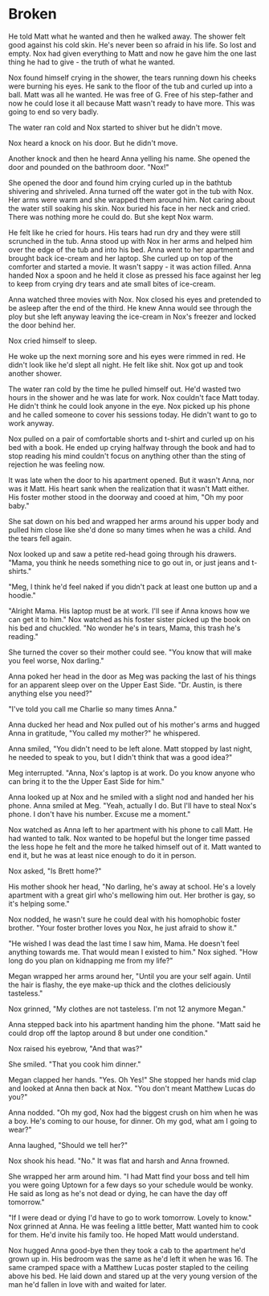 # Broken

He told Matt what he wanted and then he walked away.  The shower felt good against his cold skin.  He's never been so afraid in his life.  So lost and empty.    Nox had given everything to Matt and now he gave him the one last thing he had to give - the truth of what he wanted.

Nox found himself crying in the shower, the tears running down his cheeks were burning his eyes.  He sank to the floor of the tub and curled up into a ball.  Matt was all he wanted.  He was free of G.  Free of his step-father and now he could lose it all because Matt wasn't ready to have more.  This was going to end so very badly.

The water ran cold and Nox started to shiver but he didn't move.

Nox heard a knock on his door.  But he didn't move.

Another knock and then he heard Anna yelling his name.  She opened the door and pounded on the bathroom door.  "Nox!"

She opened the door and found him crying curled up in the bathtub shivering and shriveled.  Anna turned off the water got in the tub with Nox.  Her arms were warm and she wrapped them around him. Not caring about the water still soaking his skin. Nox buried his face in her neck and cried.  There was nothing more he could do.  But she kept Nox warm.

He felt like he cried for hours.  His tears had run dry and they were still scrunched in the tub.  Anna stood up with Nox in her arms and helped him over the edge of the tub and into his bed.  Anna went to her apartment and brought back ice-cream and her laptop.  She curled up on top of the comforter and started a movie.  It wasn't sappy - it was action filled.  Anna handed Nox a spoon and he held it close as pressed his face against her leg to keep from crying dry tears and ate small bites of ice-cream.

Anna watched three movies with Nox.  Nox closed his eyes and pretended to be asleep after the end of the third.  He knew Anna would see through the ploy but she left anyway leaving the ice-cream in Nox's freezer and locked the door behind her.

Nox cried himself to sleep.  

He woke up the next morning sore and his eyes were rimmed in red.  He didn't look like he'd slept all night.  He felt like shit.  Nox got up and took another shower.  

The water ran cold by the time he pulled himself out.  He'd wasted two hours in the shower and he was late for work.  Nox couldn't face Matt today.  He didn't think he could look anyone in the eye.  Nox picked up his phone and he called someone to cover his sessions today.  He didn't want to go to work anyway.

Nox pulled on a pair of comfortable shorts and t-shirt and curled up on his bed with a book.  He ended up crying halfway through the book and had to stop reading his mind couldn't focus on anything other than the sting of rejection he was feeling now.

It was late when the door to his apartment opened.  But it wasn't Anna, nor was it Matt.  His heart sank when the realization that it wasn't Matt either.  His foster mother stood in the doorway and cooed at him, "Oh my poor baby."

She sat down on his bed and wrapped her arms around his upper body and pulled him close like she'd done so many times when he was a child.  And the tears fell again.  

Nox looked up and saw a petite red-head going through his drawers.  "Mama, you think he needs something nice to go out in, or just jeans and t-shirts."

"Meg, I think he'd feel naked if you didn't pack at least one button up and a hoodie."

"Alright Mama.  His laptop must be at work.  I'll see if Anna knows how we can get it to him."  Nox watched as his foster sister picked up the book on his bed and chuckled. "No wonder he's in tears, Mama, this trash he's reading."

She turned the cover so their mother could see.  "You know that will make you feel worse, Nox darling."

Anna poked her head in the door as Meg was packing the last of his things for an apparent sleep over on the Upper East Side.  "Dr. Austin, is there anything else you need?"

"I've told you call me Charlie so many times Anna."

Anna ducked her head and Nox pulled out of his mother's arms and hugged Anna in gratitude, "You called my mother?"  he whispered.

Anna smiled, "You didn't need to be left alone.  Matt stopped by last night, he needed to speak to you, but I didn't think that was a good idea?"

Meg interrupted.  "Anna, Nox's laptop is at work.  Do you know anyone who can bring it to the the Upper East Side for him."

Anna looked up at Nox and he smiled with a slight nod and handed her his phone.  Anna smiled at Meg.  "Yeah, actually I do.  But I'll have to steal Nox's phone.  I don't have his number.  Excuse me a moment."

Nox watched as Anna left to her apartment with his phone to call Matt.  He had wanted to talk.  Nox wanted to be hopeful but the longer time passed the less hope he felt and the more he talked himself out of it.  Matt wanted to end it, but he was at least nice enough to do it in person.

Nox asked, "Is Brett home?"

His mother shook her head, "No darling, he's away at school.  He's a lovely apartment with a great girl who's mellowing him out.  Her brother is gay, so it's helping some."

Nox nodded, he wasn't sure he could deal with his homophobic foster brother.  "Your foster brother loves you Nox, he just afraid to show it."

"He wished I was dead the last time I saw him, Mama.  He doesn't feel anything towards me.  That would mean I existed to him."  Nox sighed.  "How long do you plan on kidnapping me from my life?"

Megan wrapped her arms around her, "Until you are your self again.  Until the hair is flashy, the eye make-up thick and the clothes deliciously tasteless."

Nox grinned, "My clothes are not tasteless.  I'm not 12 anymore Megan."

Anna stepped back into his apartment handing him the phone.  "Matt said he could drop off the laptop around 8 but under one condition."

Nox raised his eyebrow, "And that was?"

She smiled.  "That you cook him dinner."

Megan clapped her hands.  "Yes.  Oh Yes!"  She stopped her hands mid clap and looked at Anna then back at Nox.  "You don't meant Matthew Lucas do you?"

Anna nodded.  "Oh my god, Nox had the biggest crush on him when he was a boy.  He's coming to our house, for dinner.  Oh my god, what am I going to wear?"

Anna laughed, "Should we tell her?"

Nox shook his head.  "No."  It was flat and harsh and Anna frowned.

She wrapped her arm around him.  "I had Matt find your boss and tell him you were going Uptown for a few days so your schedule would be wonky.  He said as long as he's not dead or dying, he can have the day off tomorrow."

"If I were dead or dying I'd have to go to work tomorrow.  Lovely to know."  Nox grinned at Anna.  He was feeling a little better, Matt wanted him to cook for them.  He'd invite his family too.  He hoped Matt would understand.

Nox hugged Anna good-bye then they took a cab to the apartment he'd grown up in.  His bedroom was the same as he'd left it when he was 16.  The same cramped space with a Matthew Lucas poster stapled to the ceiling above his bed.  He laid down and stared up at the very young version of the man he'd fallen in love with and waited for later.<!--se_discussion_list:{"twlhp6AYeO415Fs0QTjl26fK":{"selectionStart":4470,"selectionEnd":4530,"commentList":[{"content":"inconsistany"}],"discussionIndex":"twlhp6AYeO415Fs0QTjl26fK"}}-->